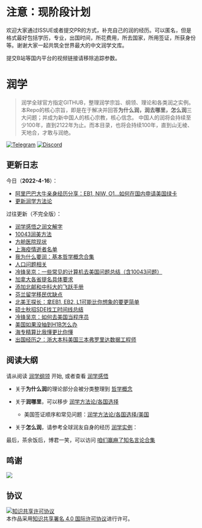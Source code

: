 # 注意：现阶段计划

欢迎大家通过ISSUE或者提交PR的方式，补充自己的润的经历。可以匿名，但是格式最好包括学历，专业，出国时间，所花费用，所去国家，所用签证，所获身份等。谢谢大家一起共筑全世界最大的中文润学文库。

提交B站等国内平台的视频链接请移除追踪参数。

# 润学

> 润学全球官方指定GITHUB，整理润学宗旨、纲领、理论和各类润之实例。
> 本Repo的核心宗旨，即是在于解决并回答**为什么润，润去哪里，怎么润**三大问题；并成为新中国人的核心宗教，核心信念。
> 中国人的润将会持续至少100年，直到2122年为止。而本目录，也将会持续100年，直到山无棱、天地合，才敢与润绝。

[![Telegram](https://img.shields.io/badge/Telegram-润学-%232CA5E0?style=flat-square&logo=telegram)](https://t.me/RunOutForLife)
[![Discord](https://img.shields.io/badge/Discord-润学-%235865F2?style=flat-square&logo=discord)](https://t.co/TmLbFbNkUy)

## 更新日志 

今日（**2022-4-16**）：
- [阿里巴巴大牛亲身经历分享：EB1, NIW, O1...如何在国内申请美国绿卡](docs/润学实例/计算机/如何在国内申请美国绿卡.md)
- [更新润学方法论](docs/润学方法论/README.md)

过往更新（不完全版）：
- [润学感悟之润文解字](docs/润学感悟/润文解字.md)
- [10043润美方法](docs/润学实例/10043学校如何润/10043润美方法.md)
- [方舱医院现状](docs/新冠疫情相关/新闻/README.md)
- [上海疫情逝者名单](docs/新冠疫情相关/上海疫情逝者名单.md)
- [我为什么要润：基本哲学概念合集](docs/哲学概念)
- [人口问题相关](docs/人口问题相关)
- [冷锋吴京：一些常见的计算机去美国问题总结（含10043问题）](docs/润学实例/计算机/一些常见的计算机去美国问题总结.md)
- [加拿大各省提名具体要求](docs/润学方法论/各国选择/加拿大/加拿大各省提名具体要求.md)
- [添加北邮和中科大的飞跃手册](docs/润学方法论/飞跃手册/README.md)
- [芬兰留学移民优缺点](docs/润学方法论/各国选择/西欧北欧/芬兰留学移民优缺点.md)
- [北美王探长：拿EB1, EB2, L1可能比你想象的要更简单](docs/润学方法论/各国选择/美国/王探长谈为什么来了就是美国人.md)
- [硕士秋招SDE找工时间线总结](docs/润学实例/计算机/硕士秋招SDE找工时间线总结.md)
- [冷锋吴京：如何去美国当程序员](docs/润学实例/计算机/去美国当程序员V2.5.0.md)
- [美国如果没抽到H1B怎么办](docs/润学方法论/各国选择/美国/没抽到H1B怎么办.md)
- [海专精算比我懂更比你懂](docs/张维为陈平曹丰泽等知名言论收集/海专精算比我懂更比你懂.jpg)
- [出国经历之：浙大本科美国三本弗罗里达数据工程师](docs/润学实例/计算机/浙大本科美国三本弗罗里达数据工程师.md)

## 阅读大纲

请从阅读 [润学纲领](docs/润学纲领.md) 开始, 或者查看 [润学感悟](docs/润学感悟)

- 关于**为什么润**的理论部分会被分类整理到 [哲学概念](docs/哲学概念)

- 关于**润哪里**，可以移步 [润学方法论/各国选择](docs/润学方法论/各国选择)

    - 美国签证顺序和常见问题：[润学方法论/各国选择/美国](docs/润学方法论/各国选择/美国)

- 关于**怎么润**，请参考全球润友自身的经历 [润学实例](docs/润学实例)：

最后，茶余饭后，博君一笑，可以访问 [咱们赢麻了知名言论合集](docs/张维为陈平曹丰泽等知名言论收集)

## 鸣谢

[![](https://opencollective.com/run/contributors.svg?width=890)](https://github.com/The-Run-Philosophy-Organization/run/graphs/contributors)

## 协议

<a rel="license" href="http://creativecommons.org/licenses/by-sa/4.0/"><img alt="知识共享许可协议" style="border-width:0" src="https://i.creativecommons.org/l/by-sa/4.0/88x31.png" /></a><br />本作品采用<a rel="license" href="http://creativecommons.org/licenses/by-sa/4.0/">知识共享署名 4.0 国际许可协议</a>进行许可。

